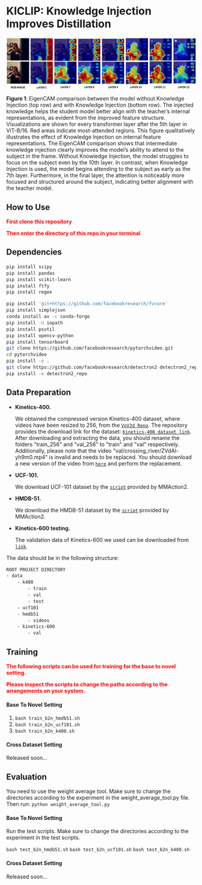 # KICLIP: Knowledge Injection Improves Distillation

<!-- pdf based image -->
![KICLIP](./fig/heatmap_comp.png)

<strong>Figure 1</strong>: EigenCAM comparison between the model without Knowledge Injection (top row) and with Knowledge Injection (bottom row). The injected
knowledge helps the student model better align with the teacher’s internal representations, as evident from the improved feature structure. Visualizations are
shown for every transformer layer after the 5th layer in ViT-B/16. Red areas indicate most-attended regions. This figure qualitatively illustrates the effect of Knowledge Injection on internal feature representations. The EigenCAM comparison shows that intermediate knowledge injection clearly improves the model’s ability to attend to the subject in the frame. Without Knowledge Injection, the model struggles to focus on the subject even by the 10th layer. In contrast, when Knowledge Injection is used, the model begins attending to the subject as early as the 7th layer. Furthermore, in the final layer, the attention is noticeably more focused and structured around the subject, indicating better alignment with the teacher model.

<!-- ![KICLIP](./fig/KICLIP.png) -->

## How to Use

<p style="font-weight:bold; color:red">First clone this repository</p>
<p style="font-weight:bold; color:red">Then enter the directory of this repo in your terminal</p>

## Dependencies

```bash
pip install scipy
pip install pandas
pip install scikit-learn
pip install ftfy
pip install regex
```

```bash
pip install 'git+https://github.com/facebookresearch/fvcore'
pip install simplejson
conda install av -c conda-forge
pip install -U iopath
pip install psutil
pip install opencv-python
pip install tensorboard
git clone https://github.com/facebookresearch/pytorchvideo.git
cd pytorchvideo
pip install -e .
git clone https://github.com/facebookresearch/detectron2 detectron2_repo
pip install -e detectron2_repo
```

## Data Preparation

- **Kinetics-400.**

  We obtained the compressed version Kinetics-400 dataset, where videos have been resized to 256, from the [`VoV3d Repo`](https://github.com/youngwanLEE/VoV3D/blob/main/DATA.md#kinetics-400). The repository provides the download link for the dataset: [`Kinetics-400 dataset link`](https://dl.dropbox.com/s/419u0zljf2brsbt/compress.tar.gz). After downloading and extracting the data, you should rename the folders "train_256" and "val_256" to "train" and "val" respectively. Additionally, please note that the video "val/crossing_river/ZVdAl-yh9m0.mp4" is invalid and needs to be replaced. You should download a new version of the video from [`here`](https://drive.google.com/file/d/15M07kKQlZEoVzUezppITSnICs83fch8A/view?usp=share_link) and perform the replacement.

- **UCF-101.**

  We download UCF-101 dataset by the [`script`](https://github.com/open-mmlab/mmaction2/blob/main/tools/data/ucf101/download_videos.sh) provided by MMAction2.

- **HMDB-51.**

  We download the HMDB-51 dataset by the [`script`](https://github.com/open-mmlab/mmaction2/blob/main/tools/data/hmdb51/download_videos.sh) provided by MMAction2.

- **Kinetics-600 testing.**

  The validation data of Kinetics-600 we used can be downloaded from [`link`](https://pan.baidu.com/s/1d6wI-n3igMdE1rJ2xP2MsA?pwd=c5mu).

The data should be in the following structure:

```bash
ROOT PROJECT DIRECTORY
- data
    - k400
        - train
        - val
        - test
    - ucf101
    - hmdb51
        - videos
    - kinetics-600
        - val
```

## Training

<p style="font-weight:bold; color:red">The following scripts can be used for training for the base to novel setting.</p>
<p style="font-weight:bold; color:red">Please inspect the scripts to change the paths according to the arrangements on your system.</p>

#### Base To Novel Setting

1. `bash train_b2n_hmdb51.sh`
2. `bash train_b2n_ucf101.sh`
3. `bash train_b2n_k400.sh`

#### Cross Dataset Setting

Released soon...

## Evaluation

You need to use the weight average tool. Make sure to change the directories according to the experiment in the weight_average_tool.py file. Then run:
`python weight_average_tool.py`

#### Base To Novel Setting

Run the test scripts. Make sure to change the directories according to the experiment in the test scripts.

`bash test_b2n_hmdb51.sh`
`bash test_b2n_ucf101.sh`
`bash test_b2n_k400.sh`

#### Cross Dataset Setting

Released soon...
